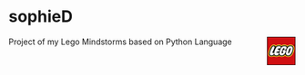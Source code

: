 # sophieD
Project of my Lego Mindstorms based on Python Language 
<img height="50" align="right" src="./img/lego-logo.png">